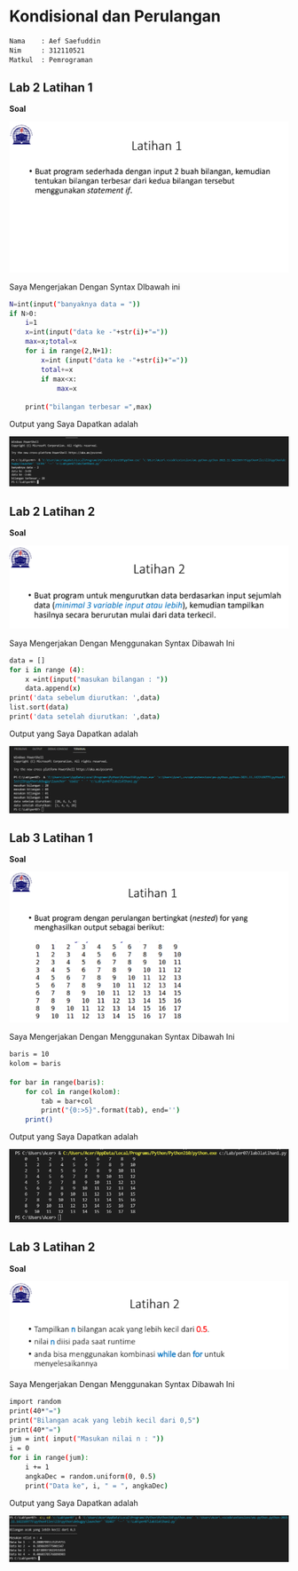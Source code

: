 # **Kondisional dan Perulangan**

```sh
Nama    : Aef Saefuddin
Nim     : 312110521
Matkul  : Pemrograman
```

## **Lab 2 Latihan 1**

**Soal**

![img](screenshot/ss1.png)

Saya Mengerjakan Dengan Syntax DIbawah ini

```sh
N=int(input("banyaknya data = "))
if N>0:
    i=1
    x=int(input("data ke -"+str(i)+"="))
    max=x;total=x
    for i in range(2,N+1):
        x=int (input("data ke -"+str(i)+"="))
        total+=x
        if max<x:
            max=x

    print("bilangan terbesar =",max)
```

Output yang Saya Dapatkan adalah

![img](screenshot/ss5.PNG)

## **Lab 2 Latihan 2**

**Soal**

![img](screenshot/ss2.png)

Saya Mengerjakan Dengan Menggunakan Syntax Dibawah Ini

```sh
data = []
for i in range (4):
    x =int(input("masukan bilangan : "))
    data.append(x)
print('data sebelum diurutkan: ',data)
list.sort(data)
print('data setelah diurutkan: ',data)
```
Output yang Saya Dapatkan adalah

![img](screenshot/ss6.PNG)

## **Lab 3 Latihan 1**

**Soal**

![img](screenshot/ss3.png)

Saya Mengerjakan Dengan Menggunakan Syntax Dibawah Ini

```sh
baris = 10
kolom = baris

for bar in range(baris):
    for col in range(kolom):
        tab = bar+col
        print("{0:>5}".format(tab), end='')
    print()
```

Output yang Saya Dapatkan adalah

![img](screenshot/ss7.PNG)

## **Lab 3 Latihan 2**

**Soal**

![img](screenshot/ss4.png)

Saya Mengerjakan Dengan Menggunakan Syntax Dibawah Ini

```sh
import random
print(40*"=")
print("Bilangan acak yang lebih kecil dari 0,5")
print(40*"=")
jum = int( input("Masukan nilai n : "))
i = 0
for i in range(jum):
    i += 1
    angkaDec = random.uniform(0, 0.5)
    print("Data ke", i, " = ", angkaDec)
```
Output yang Saya Dapatkan adalah

![img](screenshot/ss8.PNG)

